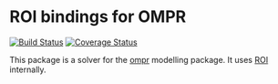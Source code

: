 # ROI bindings for OMPR

[![Build Status](https://travis-ci.org/dirkschumacher/ompr.roi.svg?branch=master)](https://travis-ci.org/dirkschumacher/ompr.roi)
[![Coverage Status](https://coveralls.io/repos/github/dirkschumacher/ompr.roi/badge.svg?branch=master)](https://coveralls.io/github/dirkschumacher/ompr.roi?branch=master)

This package is a solver for the [ompr](https://github.com/dirkschumacher/ompr) modelling package. It uses [ROI](https://cran.r-project.org/web/packages/ROI/index.html) internally.
